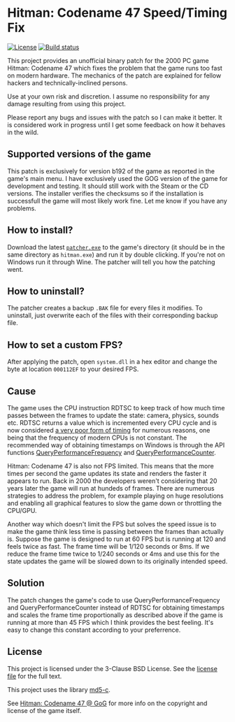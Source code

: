 # Hitman: Codename 47 Speed/Timing Fix

[![License](https://img.shields.io/badge/License-BSD_3--Clause-blue.svg)](https://opensource.org/licenses/BSD-3-Clause)
[![Build status](https://ci.appveyor.com/api/projects/status/s96nc560pf8pjdd2?svg=true)](https://ci.appveyor.com/project/MIvanchev/hitmanc47timingfix)

This project provides an unofficial binary patch for the 2000 PC game Hitman:
Codename 47 which fixes the problem that the game runs too fast on modern
hardware. The mechanics of the patch are explained for fellow hackers and
technically-inclined persons.

Use at your own risk and discretion. I assume no responsibility for any damage
resulting from using this project.

Please report any bugs and issues with the patch so I can make it better. It
is considered work in progress until I get some feedback on how it behaves in
the wild.

## Supported versions of the game

This patch is exclusively for version b192 of the game as reported in the game's
main menu. I have exclusively used the GOG version of the game for development
and testing. It should still work with the Steam or the CD versions.
The installer verifies the checksums so if the installation is successfull the
game will most likely work fine. Let me know if you have any problems.

## How to install?

Download the latest [`patcher.exe`](https://github.com/MIvanchev/HitmanC47TimingFix/releases/download/2022-10-23-15-30/patcher.exe)
to the game's directory (it should be in the same directory as `hitman.exe`)
and run it by double clicking. If you're not on Windows run it through Wine.
The patcher will tell you how the patching went.

## How to uninstall?

The patcher creates a backup `.BAK` file for every files it modifies. To
uninstall, just overwrite each of the files with their corresponding backup
file.

## How to set a custom FPS?

After applying the patch, open `system.dll` in a hex editor and change the byte
at location `000112EF` to your desired FPS.

## Cause

The game uses the CPU instruction RDTSC to keep track of how much time passes
between the frames to update the state: camera, physics, sounds etc. RDTSC
returns a value which is incremented every CPU cycle and is now considered
[a very poor form of timing](https://learn.microsoft.com/en-us/windows/win32/dxtecharts/game-timing-and-multicore-processors)
for numerous reasons, one being that the frequency of modern CPUs is not
constant. The recommended way of obtaining timestamps on Windows is through the
API functions [QueryPerformanceFrequency](https://learn.microsoft.com/en-us/windows/win32/api/profileapi/nf-profileapi-queryperformancefrequency)
and [QueryPerformanceCounter](https://learn.microsoft.com/en-us/windows/win32/api/profileapi/nf-profileapi-queryperformancecounter).

Hitman: Codename 47 is also not FPS limited. This means that the more times per
second the game updates its state and renders the faster it appears to run.
Back in 2000 the developers weren't considering that 20 years later the game
will run at hundeds of frames. There are numerous strategies to address the
problem, for example playing on huge resolutions and enabling all graphical
features to slow the game down or throttling the CPU/GPU.

Another way which doesn't limit the FPS but solves the speed issue
is to make the game think less time is passing between the frames than actually
is. Suppose the game is designed to run at 60 FPS but is running at 120 and
feels twice as fast. The frame time will be 1/120 seconds or 8ms. If we reduce
the frame time twice to 1/240 seconds or 4ms and use this for the state updates
the game will be slowed down to its originally intended speed.

## Solution

The patch changes the game's code to use QueryPerformanceFrequency and 
QueryPerformanceCounter instead of RDTSC for obtaining timestamps and scales
the frame time proportionally as described above if the game is running at more
than 45 FPS which I think provides the best feeling. It's easy to change this
constant according to your preferrence. 

## License

This project is licensed under the 3-Clause BSD License. See the
[license file](LICENSE) for the full text.

This project uses the library [md5-c](https://github.com/Zunawe/md5-c).

See [Hitman: Codename 47 @ GoG](https://www.gog.com/en/game/hitman_codename_47)
for more info on the copyright and license of the game itself.
